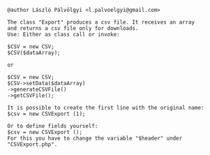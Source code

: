       
    @author László Pálvölgyi <l.palvoelgyi@gmail.com> 
    
    The class "Export" produces a csv file. It receives an array
    and returns a csv file only for downloads.
    Use: Either as class call or invoke:
    
    $CSV = new CSV;
    $CSV($dataArray);

    or

    $CSV = new CSV;
    $CSV->setData($dataArray)
    ->generateCSVFile()
    ->getCSVFile();

    It is possible to create the first line with the original name:
    $csv = new CSVExport (1);

    Or to define fields yourself:
    $csv = new CSVExport ();
    For this you have to change the variable "$header" under "CSVExport.php".